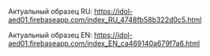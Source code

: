 Актуальный образец RU: https://idol-aed01.firebaseapp.com/index_RU_4748fb58b322d0c5.html

Актуальный образец EN: https://idol-aed01.firebaseapp.com/index_EN_ca469140a679f7a6.html

